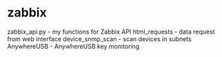 # zabbix
zabbix_api.py - my functions for Zabbix API
html_requests - data request from web interface
device_snmp_scan - scan devices in subnets
AnywhereUSB - AnywhereUSB key monitoring
